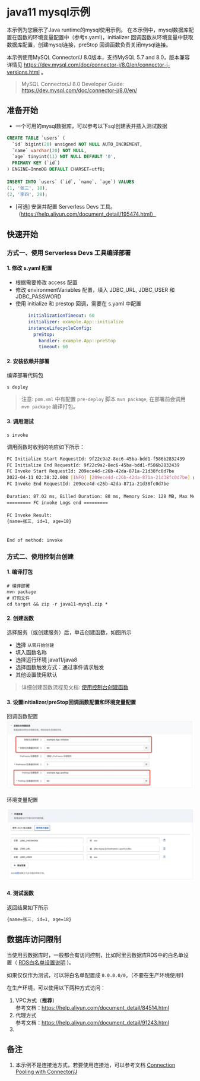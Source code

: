 # java11 mysql示例

本示例为您展示了Java runtime的mysql使用示例。
在本示例中，mysql数据库配置在函数的环境变量配置中（参考s.yaml)，initializer 回调函数从环境变量中获取数据库配置，创建mysql连接，preStop 回调函数负责关闭mysql连接。

本示例使用MySQL Connector/J 8.0版本，支持MySQL 5.7 and 8.0，版本兼容详情见 https://dev.mysql.com/doc/connector-j/8.0/en/connector-j-versions.html 。

> MySQL Connector/J 8.0 Developer Guide: https://dev.mysql.com/doc/connector-j/8.0/en/ 

## 准备开始
- 一个可用的mysql数据库，可以参考以下sql创建表并插入测试数据

```sql
CREATE TABLE `users` (
  `id` bigint(20) unsigned NOT NULL AUTO_INCREMENT,
  `name` varchar(20) NOT NULL,
  `age` tinyint(11) NOT NULL DEFAULT '0',
  PRIMARY KEY (`id`)
) ENGINE=InnoDB DEFAULT CHARSET=utf8;

INSERT INTO `users` (`id`, `name`, `age`) VALUES
(1, '张三', 18),
(2, '李四', 28);
```

- [可选] 安装并配置 Serverless Devs 工具。（https://help.aliyun.com/document_detail/195474.html）

## 快速开始
### 方式一、使用 Serverless Devs 工具编译部署

#### 1. 修改 s.yaml 配置
- 根据需要修改 access 配置
- 修改 environmentVariables 配置，填入 JDBC_URL, JDBC_USER 和 JDBC_PASSWORD
- 使用 initialize 和 prestop 回调，需要在 s.yaml 中配置

```yaml
        initializationTimeout: 60
        initializer: example.App::initialize
        instanceLifecycleConfig:
          preStop:
            handler: example.App::preStop
            timeout: 60
```

#### 2. 安装依赖并部署

编译部署代码包
```shell
s deploy
```
> 注意: `pom.xml` 中有配置 `pre-deploy` 脚本 `mvn package`, 在部署前会调用 `mvn package` 编译打包。

#### 3. 调用测试

```shell
s invoke
```

调用函数时收到的响应如下所示：

```bash
FC Initialize Start RequestId: 9f22c9a2-8ec6-45ba-bdd1-f586b2832439
FC Initialize End RequestId: 9f22c9a2-8ec6-45ba-bdd1-f586b2832439
FC Invoke Start RequestId: 209ece4d-c26b-42da-871a-21d38fc0d7be
2022-04-11 02:38:32.008 [INFO] [209ece4d-c26b-42da-871a-21d38fc0d7be] get user: {name=张三, id=1, age=18}
FC Invoke End RequestId: 209ece4d-c26b-42da-871a-21d38fc0d7be

Duration: 87.02 ms, Billed Duration: 88 ms, Memory Size: 128 MB, Max Memory Used: 92.02 MB
========= FC invoke Logs end =========

FC Invoke Result:
{name=张三, id=1, age=18}


End of method: invoke
```

### 方式二、使用控制台创建

#### 1. 编译打包

```shell
# 编译部署
mvn package
# 打包文件
cd target && zip -r java11-mysql.zip *
```

#### 2. 创建函数
选择服务（或创建服务）后，单击创建函数，如图所示
- 选择 `从零开始创建`
- 填入函数名称
- 选择运行环境 java11/java8
- 选择函数触发方式：通过事件请求触发
- 其他设置使用默认



> 详细创建函数流程见文档: [使用控制台创建函数](https://help.aliyun.com/document_detail/51783.html)

#### 3. 设置initializer/preStop回调函数配置和环境变量配置

回调函数配置
![img_1.png](assets/20220411105111.jpg)

环境变量配置

![img_2.png](assets/20220411105312.jpg)

#### 4. 测试函数

返回结果如下所示
```bash
{name=张三, id=1, age=18}
```

## 数据库访问限制
当使用云数据库时，一般都会有访问控制，比如阿里云数据库RDS中的白名单设置（ [RDS白名单设置说明](https://help.aliyun.com/document_detail/43185.html?spm=5176.19908528.help.dexternal.6c721450iLu0jH) )。

如果仅仅作为测试，可以将白名单配置成 `0.0.0.0/0`。（不要在生产环境使用!)

在生产环境，可以使用以下两种方式访问：

1. VPC方式（**推荐**） <br>
   参考文档：https://help.aliyun.com/document_detail/84514.html
2. 代理方式<br>
   参考文档：https://help.aliyun.com/document_detail/91243.html
3. 
## 备注
1. 本示例不是连接池方式，若要使用连接池，可以参考文档 [Connection Pooling with Connector/J](https://dev.mysql.com/doc/connector-j/8.0/en/connector-j-usagenotes-j2ee-concepts-connection-pooling.html)
